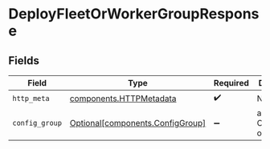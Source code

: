 # DeployFleetOrWorkerGroupResponse


## Fields

| Field                                                                      | Type                                                                       | Required                                                                   | Description                                                                |
| -------------------------------------------------------------------------- | -------------------------------------------------------------------------- | -------------------------------------------------------------------------- | -------------------------------------------------------------------------- |
| `http_meta`                                                                | [components.HTTPMetadata](../../models/components/httpmetadata.md)         | :heavy_check_mark:                                                         | N/A                                                                        |
| `config_group`                                                             | [Optional[components.ConfigGroup]](../../models/components/configgroup.md) | :heavy_minus_sign:                                                         | a list of ConfigGroup objects                                              |